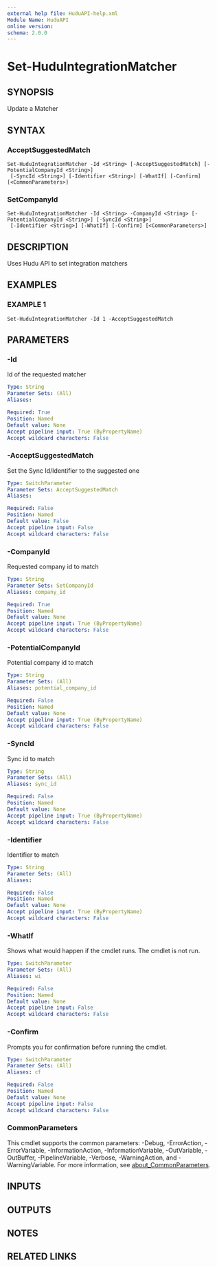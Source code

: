 ```yaml
---
external help file: HuduAPI-help.xml
Module Name: HuduAPI
online version:
schema: 2.0.0
---
```


# Set-HuduIntegrationMatcher

## SYNOPSIS
Update a Matcher

## SYNTAX

### AcceptSuggestedMatch
```
Set-HuduIntegrationMatcher -Id <String> [-AcceptSuggestedMatch] [-PotentialCompanyId <String>]
 [-SyncId <String>] [-Identifier <String>] [-WhatIf] [-Confirm] [<CommonParameters>]
```

### SetCompanyId
```
Set-HuduIntegrationMatcher -Id <String> -CompanyId <String> [-PotentialCompanyId <String>] [-SyncId <String>]
 [-Identifier <String>] [-WhatIf] [-Confirm] [<CommonParameters>]
```

## DESCRIPTION
Uses Hudu API to set integration matchers

## EXAMPLES

### EXAMPLE 1
```
Set-HuduIntegrationMatcher -Id 1 -AcceptSuggestedMatch
```

## PARAMETERS

### -Id
Id of the requested matcher

```yaml
Type: String
Parameter Sets: (All)
Aliases:

Required: True
Position: Named
Default value: None
Accept pipeline input: True (ByPropertyName)
Accept wildcard characters: False
```

### -AcceptSuggestedMatch
Set the Sync Id/Identifier to the suggested one

```yaml
Type: SwitchParameter
Parameter Sets: AcceptSuggestedMatch
Aliases:

Required: False
Position: Named
Default value: False
Accept pipeline input: False
Accept wildcard characters: False
```

### -CompanyId
Requested company id to match

```yaml
Type: String
Parameter Sets: SetCompanyId
Aliases: company_id

Required: True
Position: Named
Default value: None
Accept pipeline input: True (ByPropertyName)
Accept wildcard characters: False
```

### -PotentialCompanyId
Potential company id to match

```yaml
Type: String
Parameter Sets: (All)
Aliases: potential_company_id

Required: False
Position: Named
Default value: None
Accept pipeline input: True (ByPropertyName)
Accept wildcard characters: False
```

### -SyncId
Sync id to match

```yaml
Type: String
Parameter Sets: (All)
Aliases: sync_id

Required: False
Position: Named
Default value: None
Accept pipeline input: True (ByPropertyName)
Accept wildcard characters: False
```

### -Identifier
Identifier to match

```yaml
Type: String
Parameter Sets: (All)
Aliases:

Required: False
Position: Named
Default value: None
Accept pipeline input: True (ByPropertyName)
Accept wildcard characters: False
```

### -WhatIf
Shows what would happen if the cmdlet runs.
The cmdlet is not run.

```yaml
Type: SwitchParameter
Parameter Sets: (All)
Aliases: wi

Required: False
Position: Named
Default value: None
Accept pipeline input: False
Accept wildcard characters: False
```

### -Confirm
Prompts you for confirmation before running the cmdlet.

```yaml
Type: SwitchParameter
Parameter Sets: (All)
Aliases: cf

Required: False
Position: Named
Default value: None
Accept pipeline input: False
Accept wildcard characters: False
```

### CommonParameters
This cmdlet supports the common parameters: -Debug, -ErrorAction, -ErrorVariable, -InformationAction, -InformationVariable, -OutVariable, -OutBuffer, -PipelineVariable, -Verbose, -WarningAction, and -WarningVariable. For more information, see [about_CommonParameters](http://go.microsoft.com/fwlink/?LinkID=113216).

## INPUTS

## OUTPUTS

## NOTES

## RELATED LINKS
